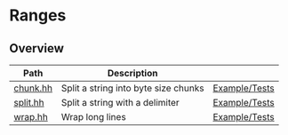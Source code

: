 # Ranges

## Overview

| Path                 | Description                          |                                |
| -------------------- | ------------------------------------ | ------------------------------ |
| [chunk.hh](chunk.hh) | Split a string into byte size chunks | [Example/Tests](chunk.test.cc) |
| [split.hh](split.hh) | Split a string with a delimiter      | [Example/Tests](split.test.cc) |
| [wrap.hh](wrap.hh)   | Wrap long lines                      | [Example/Tests](wrap.test.cc)  |
